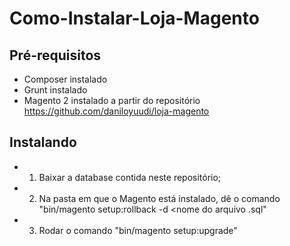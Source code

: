 # Como-Instalar-Loja-Magento

## Pré-requisitos

- Composer instalado
- Grunt instalado
- Magento 2 instalado a partir do repositório https://github.com/daniloyuudi/loja-magento

## Instalando

- 1. Baixar a database contida neste repositório;
- 2. Na pasta em que o Magento está instalado, dê o comando "bin/magento setup:rollback -d <nome do arquivo .sql"
- 3. Rodar o comando "bin/magento setup:upgrade"
